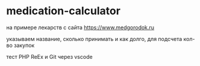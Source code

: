 # medication-calculator

на примере лекарств с сайта https://www.medgorodok.ru

указываем название, сколько принимать и как долго, для подсчета кол-во закупок

тест PHP ReEx и Git через vscode

